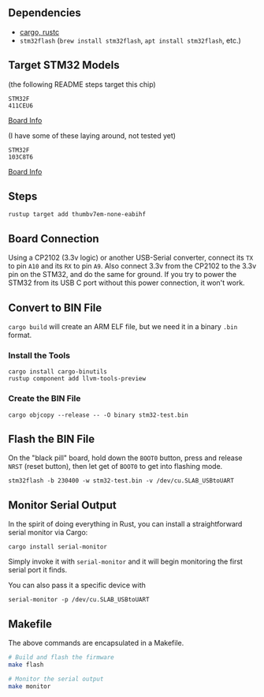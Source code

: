 ## Dependencies

* [cargo, rustc](https://rustup.rs)
* `stm32flash` (`brew install stm32flash`, `apt install stm32flash`, etc.)


## Target STM32 Models

(the following README steps target this chip)
```
STM32F
411CEU6
```
[Board Info](https://stm32-base.org/boards/STM32F411CEU6-WeAct-Black-Pill-V2.0)

(I have some of these laying around, not tested yet)
```
STM32F
103C8T6
```

[Board Info](https://stm32-base.org/boards/STM32F103C8T6-Black-Pill)

## Steps

```
rustup target add thumbv7em-none-eabihf
```

## Board Connection

Using a CP2102 (3.3v logic) or another USB-Serial converter, connect its `TX` to pin `A10` and its `RX` to pin `A9`.
Also connect 3.3v from the CP2102 to the 3.3v pin on the STM32, and do the same for ground.
If you try to power the STM32 from its USB C port without this power connection, it won't work.

## Convert to BIN File

`cargo build` will create an ARM ELF file, but we need it in a binary `.bin` format.

### Install the Tools

```
cargo install cargo-binutils
rustup component add llvm-tools-preview
```

### Create the BIN File

```
cargo objcopy --release -- -O binary stm32-test.bin
```

## Flash the BIN File

On the "black pill" board, hold down the `BOOT0` button, press and release `NRST` (reset button), then let get of `BOOT0` to get into flashing mode.

```
stm32flash -b 230400 -w stm32-test.bin -v /dev/cu.SLAB_USBtoUART
```

## Monitor Serial Output

In the spirit of doing everything in Rust, you can install a straightforward serial monitor via Cargo:

```
cargo install serial-monitor
```

Simply invoke it with `serial-monitor` and it will begin monitoring the first serial port it finds.

You can also pass it a specific device with

```
serial-monitor -p /dev/cu.SLAB_USBtoUART
```

## Makefile

The above commands are encapsulated in a Makefile.

```bash
# Build and flash the firmware
make flash

# Monitor the serial output
make monitor
```
